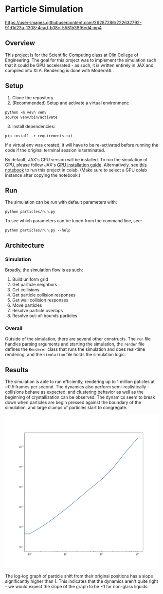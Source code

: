 # Particle Simulation

https://user-images.githubusercontent.com/26287286/222632792-91d1d23a-1308-4cad-b08c-5581b38f6ed4.mp4

## Overview

This project is for the Scientific Computing class at Olin College of Engineering. The goal for this project was to implement the simulation such that it could be GPU accelerated - as such, it is written entirely in JAX and compiled into XLA. Rendering is done with ModernGL.

## Setup

1. Clone the repository.
2. (Recommended) Setup and activate a virtual environment:

```
python -m vevn venv
source venv/bin/activate
```

3. Install dependencies:

```
pip install -r requirements.txt
```

If a virtual env was created, it will have to be re-activated before running the code if the original terminal session is terminated.

By default, JAX's CPU version will be installed. To run the simulation of GPU, please follow JAX's [GPU installation guide](https://github.com/google/jax#pip-installation-gpu-cuda). Alternatively, see [this notebook](https://colab.research.google.com/drive/1YVu-qczoVuJSKLdTkU4fFM66L1Np6DW4?usp=sharing) to run this project in colab. (Make sure to select a GPU colab instance after copying the notebook.)

## Run

The simulation can be run with default parameters with:

```
python particles/run.py
```

To see which parameters can be tuned from the command line, see:

```
python particles/run.py --help
```

## Architecture

### Simulation

Broadly, the simulation flow is as such:
1. Build uniform grid
2. Get particle neighbors
3. Get collisions
4. Get particle collision responses
5. Get wall collision responses
6. Move particles
7. Resolve particle overlaps
8. Resolve out-of-bounds particles

### Overall

Outside of the simulation, there are several other constructs. The `run` file handles parsing arguments and starting the simulation, the `render` file defines the `Renderer` class that runs the simulation and does real-time rendering, and the `simulation` file holds the simulation logic.

## Results

The simulation is able to run efficiently, rendering up to 1 million paticles at ~0.5 frames per second. The dynamics also perform semi-realistically - collisions behave as expected, and clustering behavior as well as the beginning of crystallization can be observed. The dynamics seem to break down when particles are begin pressed against the boundary of the simulation, and large clumps of particles start to congregate.

![results](assets/shifts.png)

The log-log graph of particle shift from their original positions has a slope significantly higher than 1. This indicates that the dynamics aren't quite right - we would expect the slope of the graph to be ~1 for non-glass liquids. 
